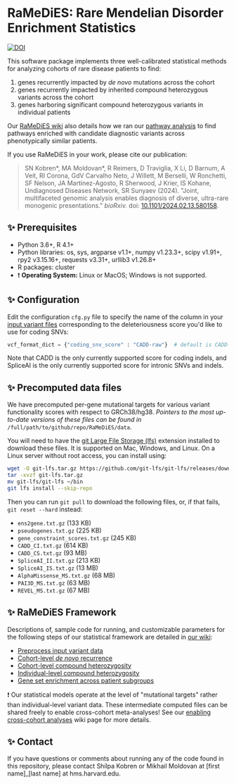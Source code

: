 # RaMeDiES: Rare Mendelian Disorder Enrichment Statistics

[![DOI](https://zenodo.org/badge/750420281.svg)](https://doi.org/10.5281/zenodo.15595611)

This software package implements three well-calibrated statistical methods for analyzing cohorts of rare disease patients to find:
1. genes recurrently impacted by _de novo_ mutations across the cohort
2. genes recurrently impacted by inherited compound heterozygous variants across the cohort
3. genes harboring significant compound heterozygous variants in individual patients

Our [RaMeDiES wiki](https://github.com/hms-dbmi/RaMeDiES/wiki) also details how we ran our [pathway analysis](https://github.com/hms-dbmi/RaMeDiES/wiki/Pathway-analysis) to find pathways enriched with
candidate diagnostic variants across phenotypically similar patients.

If you use RaMeDiES in your work, please cite our publication: 
> SN Kobren*, MA Moldovan*, R Reimers, D Traviglia, X Li, D Barnum, A Veit, RI Corona, GdV Carvalho Neto, J Willett, M Berselli, W Ronchetti, SF Nelson, JA Martinez-Agosto, R Sherwood, J Krier, IS Kohane, Undiagnosed Diseases Network, SR Sunyaev (2024). "Joint, multifaceted genomic analysis enables diagnosis of diverse, ultra-rare monogenic presentations." _bioRxiv._ doi: [10.1101/2024.02.13.580158](https://www.biorxiv.org/content/10.1101/2024.02.13.580158).

## :sparkles: Prerequisites
* Python 3.6+, R 4.1+
* Python libraries: os, sys, argparse v1.1+, numpy v1.23.3+, scipy v1.91+, rpy2 v3.15.16+, requests v3.31+, urllib3 v1.26.8+
* R packages: cluster
* :exclamation: **Operating System:** Linux or MacOS;  Windows is not supported.
  
## :sparkles: Configuration
Edit the configuration `cfg.py` file to specify the name of the column in your [input variant files](https://github.com/hms-dbmi/RaMeDiES/wiki/Variant-data-input) corresponding to the deleteriousness score you'd like to use for coding SNVs:

```python
vcf_format_dict = {"coding_snv_score" : "CADD-raw"}  # default is CADD-raw
```

Note that CADD is the only currently supported score for coding indels, and SpliceAI is the only currently supported score for intronic SNVs and indels.

## :sparkles: Precomputed data files
We have precomputed per-gene mutational targets for various variant functionality scores with respect to GRCh38/hg38. *Pointers to the most up-to-date versions of these files can be found in* `/full/path/to/github/repo/RaMeDiES/data`. 

You will need to have the [git Large File Storage (lfs)](https://git-lfs.com/) extension installed to download these files. It is supported on Mac, Windows, and Linux. On a Linux server without root access, you can install using: 

```bash
wget -O git-lfs.tar.gz https://github.com/git-lfs/git-lfs/releases/download/v3.5.1/git-lfs-linux-amd64-v3.5.1.tar.gz
tar -xvzf git-lfs.tar.gz
mv git-lfs/git-lfs ~/bin
git lfs install --skip-repo
```

Then you can run `git pull` to download the following files, or, if that fails, `git reset --hard` instead:

* `ens2gene.txt.gz` (133 KB)
* `pseudogenes.txt.gz` (225 KB)
* `gene_constraint_scores.txt.gz` (245 KB)
* `CADD_CI.txt.gz` (614 KB)
* `CADD_CS.txt.gz` (93 MB)
* `SpliceAI_II.txt.gz` (213 KB)
* `SpliceAI_IS.txt.gz` (13 MB)
* `AlphaMissense_MS.txt.gz` (68 MB)
* `PAI3D_MS.txt.gz` (63 MB)
* `REVEL_MS.txt.gz` (67 MB)
  
## :sparkles: RaMeDiES Framework
Descriptions of, sample code for running, and customizable parameters for the following steps of our statistical framework are detailed in [our wiki](https://github.com/hms-dbmi/RaMeDiES/wiki): 

* [Preprocess input variant data](https://github.com/hms-dbmi/RaMeDiES/wiki/Variant-data-input)
* [Cohort-level _de novo_ recurrence](https://github.com/hms-dbmi/RaMeDiES/wiki/Cohort-level-de-novo-recurrence)
* [Cohort-level compound heterozygosity](https://github.com/hms-dbmi/RaMeDiES/wiki/Cohort-level-compound-heterozygosity)
* [Individual-level compound heterozygosity](https://github.com/hms-dbmi/RaMeDiES/wiki/Individual-level-compound-heterozygosity)
* [Gene set enrichment across patient subgroups](https://github.com/hms-dbmi/RaMeDiES/wiki/Pathway-analysis)

:exclamation: Our statistical models operate at the level of "mutational targets" rather than individual-level variant data. These intermediate computed files can be shared freely to enable cross-cohort meta-analyses! See our [enabling cross-cohort analyses](https://github.com/hms-dbmi/RaMeDiES/wiki/Metaanalyses) wiki page for more details.

## :sparkles: Contact
If you have questions or comments about running any of the code found in this repository, please contact Shilpa Kobren or Mikhail Moldovan at [first name]_[last name] at hms.harvard.edu.

